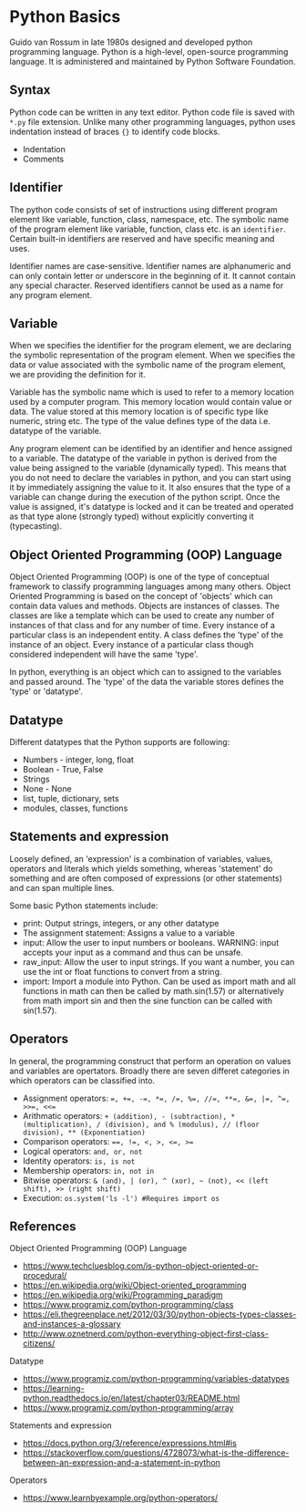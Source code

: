 # Python Basics


Guido van Rossum in late 1980s designed and developed python programming language. Python is a high-level, open-source programming language. It is administered and maintained by Python Software Foundation.


## Syntax

Python code can be written in any text editor. Python code file is saved with `*.py` file extension. Unlike many other programming languages, python uses indentation instead of braces `{}` to identify code blocks.

* Indentation
* Comments

## Identifier

The python code consists of set of instructions using different program element like variable, function, class, namespace, etc. The symbolic name of the program element like variable, function, class etc. is an `identifier`. Certain built-in identifiers are reserved and have specific meaning and uses.

Identifier names are case-sensitive. Identifier names are alphanumeric and can only contain letter or underscore in the beginning of it. It cannot contain any special character. Reserved identifiers cannot be used as a name for any program element.


## Variable

When we specifies the identifier for the program element, we are declaring the symbolic representation of the program element. When we specifies the data or value associated with the symbolic name of the program element, we are providing the definition for it.

Variable has the symbolic name which is used to refer to a memory location used by a computer program. This memory location would contain value or data. The value stored at this memory location is of specific type like numeric, string etc. The type of the value defines type of the data i.e. datatype of the variable.

Any program element can be identified by an identifier and hence assigned to a variable. The datatype of the variable in python is derived from the value being assigned to the variable (dynamically typed). This means that you do not need to declare the variables in python, and you can start using it by immediately assigning the value to it. It also ensures that the type of a variable can change during the execution of the python script. Once the value is assigned, it's datatype is locked and it can be treated and operated as that type alone (strongly typed) without explicitly converting it (typecasting).


## Object Oriented Programming (OOP) Language

Object Oriented Programming (OOP) is one of the type of conceptual framework to classify programming languages among many others. Object Oriented Programming is based on the concept of 'objects' which can contain data values and methods. Objects are instances of classes. The classes are like a template which can be used to create any number of instances of that class and for any number of time. Every instance of a particular class is an independent entity. A class defines the 'type' of the instance of an object. Every instance of a particular class though considered independent will have the same 'type'.

In python, everything is an object which can to assigned to the variables and passed around. The 'type' of the data the variable stores defines the 'type' or 'datatype'.


## Datatype

Different datatypes that the Python supports are following:
* Numbers - integer, long, float
* Boolean - True, False
* Strings 
* None - None
* list, tuple, dictionary, sets
* modules, classes, functions


## Statements and expression

Loosely defined, an 'expression' is a combination of variables, values, operators and literals which yields something, whereas 'statement' do something and are often composed of expressions (or other statements) and can span multiple lines.

Some basic Python statements include:
* print: Output strings, integers, or any other datatype
* The assignment statement: Assigns a value to a variable
* input: Allow the user to input numbers or booleans. WARNING: input accepts your input as a command and thus can be unsafe.
* raw_input: Allow the user to input strings. If you want a number, you can use the int or float functions to convert from a string.
* import: Import a module into Python. Can be used as import math and all functions in math can then be called by math.sin(1.57) or alternatively from math import sin and then the sine function can be called with sin(1.57).


## Operators

In general, the programming construct that perform an operation on values and variables are opertators. Broadly there are seven differet categories in which operators can be classified into.
* Assignment operators: `=, +=, -=, *=, /=, %=, //=, **=, &=, |=, ^=, >>=, <<=`
* Arithmatic operators: `+ (addition), - (subtraction), * (multiplication), / (division), and % (modulus), // (floor division), ** (Exponentiation)`
* Comparison operators: `==, !=, <, >, <=, >=`
* Logical operators: `and, or, not`
* Identity operators: `is, is not`
* Membership operators: `in, not in`
* Bitwise operators: `& (and), | (or), ^ (xor), ~ (not), << (left shift), >> (right shift)`
* Execution: `os.system('ls -l') #Requires import os`


## References

Object Oriented Programming (OOP) Language
* https://www.techcluesblog.com/is-python-object-oriented-or-procedural/
* https://en.wikipedia.org/wiki/Object-oriented_programming
* https://en.wikipedia.org/wiki/Programming_paradigm
* https://www.programiz.com/python-programming/class
* https://eli.thegreenplace.net/2012/03/30/python-objects-types-classes-and-instances-a-glossary
* http://www.oznetnerd.com/python-everything-object-first-class-citizens/

Datatype
* https://www.programiz.com/python-programming/variables-datatypes
* https://learning-python.readthedocs.io/en/latest/chapter03/README.html
* https://www.programiz.com/python-programming/array

Statements and expression
* https://docs.python.org/3/reference/expressions.html#is
* https://stackoverflow.com/questions/4728073/what-is-the-difference-between-an-expression-and-a-statement-in-python

Operators
* https://www.learnbyexample.org/python-operators/
